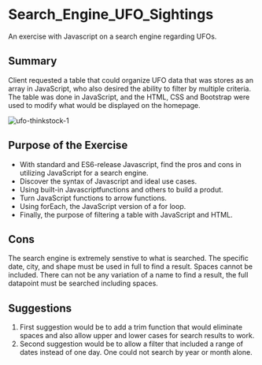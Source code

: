 # Search_Engine_UFO_Sightings

An exercise with Javascript on a search engine regarding UFOs.

## Summary
Client requested a table that could organize UFO data that was stores as an array in JavaScript, who also desired the ability to filter by multiple criteria. The table was done in JavaScript, and the HTML, CSS and Bootstrap were used to modify what would be displayed on the homepage. 

![ufo-thinkstock-1](https://user-images.githubusercontent.com/101677866/185839639-6fe3dafa-7c9d-4a40-8c7a-9873d5cb283b.jpg)


## Purpose of the Exercise
* With standard and ES6-release Javascript, find the pros and cons in utilizing JavaScript for a search engine.
* Discover the syntax of Javascript and ideal use cases.
* Using built-in Javascriptfunctions and others to build a produt.
* Turn JavaScript functions to arrow functions.
* Using forEach, the JavaScript version of a for loop.
* Finally, the purpose of filtering a table with JavaScript and HTML.


## Cons
The search engine is extremely senstive to what is searched. The specific date, city, and shape must be used in full to find a result. Spaces cannot be included. There can not be any variation of a name to find a result, the full datapoint must be searched including spaces.


## Suggestions
 1. First suggestion would be to add a trim function that would eliminate spaces and also allow upper and lower cases for search results to work. 
2. Second suggestion would be to allow a filter that included a range of dates instead of one day. One could not search by year or month alone. 
